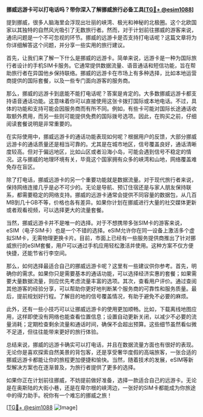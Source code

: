 **挪威远游卡可以打电话吗？带你深入了解挪威旅行必备工具[[TG💪+ @esim1088](https://t.me/s/esim1088)]**

提到挪威，很多人脑海里会浮现出壮丽的峡湾、极光和神秘的北极圈。这个北欧国家以其独特的自然风光吸引了无数旅行者。然而，对于计划前往挪威的游客来说，通讯问题是一个不可忽视的环节。挪威的远游卡是否支持打电话呢？这篇文章将为你详细解答这个问题，并分享一些实用的旅行建议。

首先，让我们来了解一下什么是挪威的远游卡。简单来说，远游卡是一种为国际旅行者设计的手机SIM卡服务。它通常提供数据流量、语音通话和短信功能，旨在帮助旅行者在异国他乡保持联络。挪威的远游卡在市场上有多种选择，比如本地运营商提供的国际套餐，以及一些专门面向游客的服务商。

那么，挪威的远游卡到底能不能打电话呢？答案是肯定的。大多数挪威远游卡都支持语音通话功能。这意味着你可以直接使用这张卡拨打国际或本地电话。不过，具体的功能和支持可能会因服务商而有所不同。例如，有些卡可能对国际长途通话收取额外费用，而另一些则可能提供免费的国际拨号选项。因此，在购买之前，仔细阅读套餐说明是非常重要的。

在实际使用中，挪威远游卡的通话功能表现如何呢？根据用户的反馈，大部分挪威远游卡的通话质量还是相当可靠的。尤其是在城市地区，信号覆盖良好，通话清晰度较高。但对于偏远地区，比如山区或者沿海小岛，可能会遇到信号不稳定的情况。这与挪威的地理环境有关，毕竟这个国家拥有众多的峡湾和山地，网络覆盖难免存在盲区。

除了打电话，挪威远游卡的另一个重要功能就是数据流量。对于现代旅行者来说，保持网络连接几乎是必不可少的。无论是导航、预订住宿还是与家人朋友保持联系，都需要稳定的网络支持。挪威的远游卡通常会提供不同容量的数据包，从几百MB到几十GB不等，价格也各有差异。如果你计划在挪威进行大量的社交媒体更新或者观看视频，可以选择更大的流量套餐。

当然，挪威远游卡并不是唯一的选择。对于不想携带多张SIM卡的游客来说，eSIM（电子SIM卡）也是一个不错的选择。eSIM允许你在同一设备上激活多个虚拟SIM卡，无需物理更换卡片。目前，市面上已经有一些服务提供商推出了针对挪威旅行的eSIM套餐，用户可以通过手机应用轻松激活并使用。这种方案不仅方便快捷，还能节省行李空间。

那么，如何选择最适合自己的挪威远游卡呢？这里有一些建议供你参考。首先，明确你的需求。如果你只是需要基本的通话功能，可以选择经济实惠的套餐；如果需要大量数据流量，则应优先考虑流量丰富的选项。其次，查看用户评价。通过查阅其他游客的经验分享，可以帮助你更好地判断某个服务商的可靠性和服务质量。最后，提前规划好行程。了解目的地的信号覆盖情况，有助于避免不必要的麻烦。

此外，还有一些小技巧可以让挪威远游卡的使用更加顺畅。比如，下载离线地图应用，这样即使没有网络也能查看位置信息；设置自动更新关闭，以减少不必要的流量消耗；定期检查剩余流量和通话时间，确保不会超出预算。这些细节虽然看似微不足道，但往往能带来更好的旅行体验。

总结来说，挪威的远游卡确实可以打电话，并且在数据流量方面也有很好的表现。无论你是喜欢探索自然美景的背包客，还是享受奢华度假的高端旅客，一张合适的挪威远游卡都能让你的旅程更加便捷和愉快。当然，随着技术的发展，eSIM等新型解决方案也在逐渐普及，为旅行者提供了更多的选择。

如果你正在计划前往挪威，不妨提前做好准备，选择一款适合自己的远游卡。无论是在奥斯陆的大街小巷，还是在卑尔根的峡湾边，一张好的SIM卡都能成为你旅途中的得力助手。祝你有一个难忘的挪威之旅！

[[TG💪+ @esim1088](https://t.me/s/esim1088) ![Image](https://i.postimg.cc/4NQfJmqS/Snipaste-2025-05-13-00-14-12.png)]